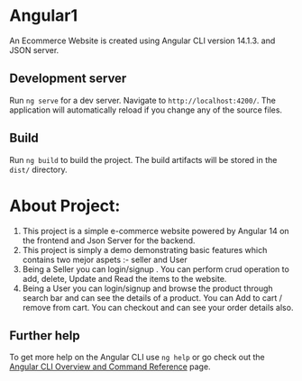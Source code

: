 # Angular1

An Ecommerce Website is created using Angular CLI version 14.1.3. and JSON server.

## Development server

Run `ng serve` for a dev server. Navigate to `http://localhost:4200/`. The application will automatically reload if you change any of the source files.

## Build

Run `ng build` to build the project. The build artifacts will be stored in the `dist/` directory.
 # About Project:
 1) This project is a simple e-commerce website powered by Angular 14 on the frontend and Json Server for the backend.
2) This project is simply a demo demonstrating basic features which contains two mejor aspets :- seller and User
3) Being a Seller you can login/signup . You can perform crud operation to add, delete, Update and Read the items to the website.
4) Being a User you can login/signup and browse the product through search bar and can see the details of a product. You can Add to cart / remove from cart. You 
   can checkout and can see your order details also.

## Further help

To get more help on the Angular CLI use `ng help` or go check out the [Angular CLI Overview and Command Reference](https://angular.io/cli) page.
